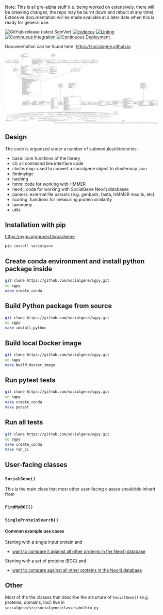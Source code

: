 Note: This is all pre-alpha stuff (i.e. being worked on extensively, there will be breaking changes, the repo may be burnt down and rebuilt at any time). Extensive documentation will be made available at a later date when this is ready for general use.

![GitHub release (latest SemVer)](https://img.shields.io/github/v/release/socialgene/sgpy)
[![codecov](https://codecov.io/gh/socialgene/sgpy/branch/main/graph/badge.svg?token=8f8GCc4J3G)](https://codecov.io/gh/socialgene/sgpy)
[![Linting](https://github.com/socialgene/sgpy/actions/workflows/linters.yml/badge.svg)](https://github.com/socialgene/sgpy/actions/workflows/linters.yml)
[![Continuous Integration](https://github.com/socialgene/sgpy/actions/workflows/pr_ci.yml/badge.svg)](https://github.com/socialgene/sgpy/actions/workflows/pr_ci.yml)
[![Continuous Deployment](https://github.com/socialgene/sgpy/actions/workflows/pypi_autodeploy_python.yml/badge.svg)](https://github.com/socialgene/sgpy/actions/workflows/pypi_autodeploy_python.yml)

Documentation can be found here: <https://socialgene.github.io>

<!---
To create the UML diagram of the library:
```bash
pyreverse -o png -p sgpy socialgene
```
--->

![classes](classes_sgpy.png)
![packages](packages_sgpy.png)




## Design

The code is organized under a number of submodules/directories:

- base: core functions of the library
- cli: all command line interface code
- clustermap: used to convert a socialgene object to clustermap json
- findmybgc
- hashing
- hmm: code for working with HMMER
- neo4j: code for working with SocialGene Neo4j databases
- parsers: external file parsers (e.g. genbank, fasta, HMMER results, etc)
- scoring: functions for measuring protein similarity
- taxonomy
- utils

## Installation with pip

<https://pypi.org/project/socialgene>

```bash
pip install socialgene
```

## Create conda environment and install python package inside

```bash
git clone https://github.com/socialgene/sgpy.git
cd sgpy
make create_conda
```

## Build Python package from source

```bash
git clone https://github.com/socialgene/sgpy.git
cd sgpy
make install_python
```

## Build local Docker image

```bash
git clone https://github.com/socialgene/sgpy.git
cd sgpy
make build_docker_image
```


## Run pytest tests

```bash
git clone https://github.com/socialgene/sgpy.git
cd sgpy
make create_conda
make pytest
```

## Run all tests

```bash
git clone https://github.com/socialgene/sgpy.git
cd sgpy
make create_conda
make run_ci
```

## User-facing classes

### `SocialGene()`

This is the main class that most other user-facing classes should/do inherit from

### `FindMyBGC()`

### `SingleProteinSearch()`

#### Common example use cases

Starting with a single input protein and

- [want to compare it against all other proteins in the Neo4j database](jupyter/single_protein_search.ipynb)

Starting with a set of proteins (BGC) and

- [want to compare against all other proteins in the Neo4j database](jupyter/findmybgc.ipynb)

## Other

Most of the the classes that describe the structure of `SocialGene()` (e.g. proteins, domains, loci) live in `socialgene/src/socialgene/classes/molbio.py`
